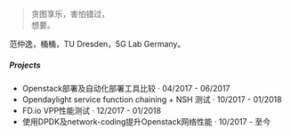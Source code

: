 > 贪图享乐，害怕错过，  
> 想要。

范仲逸，桶桶，TU Dresden，5G Lab Germany。

##### Projects

- Openstack部署及自动化部署工具比较 · 04/2017 - 06/2017
- Opendaylight service function chaining + NSH 测试 · 10/2017 - 01/2018
- FD.io VPP性能测试 · 12/2017 - 01/2018
- 使用DPDK及network-coding提升Openstack网络性能 · 10/2017 - 至今


